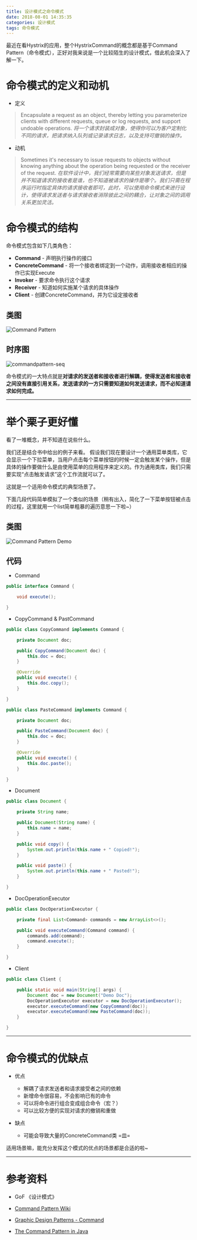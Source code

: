 ```yaml
---
title: 设计模式之命令模式
date: 2018-08-01 14:35:35
categories: 设计模式
tags: 命令模式
---
```


最近在看Hystrix的应用，整个HystrixCommand的概念都是基于Command Pattern（命令模式），正好对我来说是一个比较陌生的设计模式，借此机会深入了解一下。

# 命令模式的定义和动机

* 定义
> Encapsulate a request as an object, thereby letting you parameterize clients with
different requests, queue or log requests, and support undoable operations.
> *将一个请求封装成对象，使得你可以为客户定制化不同的请求，把请求纳入队列或记录请求日志，以及支持可撤销的操作。*

<!--more-->

* 动机
> Sometimes it's necessary to issue requests to objects without knowing anything about the operation being requested or the receiver of the request.
> *在软件设计中，我们经常需要向某些对象发送请求，但是并不知道请求的接收者是谁，也不知道被请求的操作是哪个。我们只需在程序运行时指定具体的请求接收者即可，此时，可以使用命令模式来进行设计，使得请求发送者与请求接收者消除彼此之间的耦合，让对象之间的调用关系更加灵活。*

# 命令模式的结构
命令模式包含如下几类角色：

* **Command** - 声明执行操作的接口
* **ConcreteCommand** - 将一个接收者绑定到一个动作，调用接收者相应的操作已实现Execute
* **Invoker** - 要求命令执行这个请求
* **Receiver** - 知道如何实施某个请求的具体操作
* **Client** - 创建ConcreteCommand，并为它设定接收者

## 类图
![Command Pattern][1]

## 时序图
![commandpattern-seq][2]

命令模式的一大特点就是**对请求的发送者和接收者进行解耦，使得发送者和接收者之间没有直接引用关系，发送请求的一方只需要知道如何发送请求，而不必知道请求如何完成。**

---
# 举个栗子更好懂
看了一堆概念，并不知道在说些什么。

我们还是结合书中给出的例子来看。
假设我们现在要设计一个通用菜单类库，它会显示一个下拉菜单，当用户点击每个菜单按钮的时候一定会触发某个操作，但是具体的操作要做什么是由使用菜单的应用程序来定义的。作为通用类库，我们只需要实现“点击触发请求”这个工作流就可以了。

这就是一个适用命令模式的典型场景了。

下面几段代码简单模拟了一个类似的场景（稍有出入，简化了一下菜单按钮被点击的过程，这里就用一个list简单粗暴的遍历意思一下啦~）

## 类图
![Command Pattern Demo][3]

## 代码
* Command
```java
public interface Command {

    void execute();

}
```

* CopyCommand & PastCommand
```java
public class CopyCommand implements Command {

    private Document doc;

    public CopyCommand(Document doc) {
        this.doc = doc;
    }

    @Override
    public void execute() {
        this.doc.copy();
    }

}

public class PasteCommand implements Command {

    private Document doc;

    public PasteCommand(Document doc) {
        this.doc = doc;
    }

    @Override
    public void execute() {
        this.doc.paste();
    }

}
```

* Document
```java
public class Document {

    private String name;

    public Document(String name) {
        this.name = name;
    }

    public void copy() {
        System.out.println(this.name + " Copied!");
    }

    public void paste() {
        System.out.println(this.name + " Pasted!");
    }

}
```

* DocOperationExecutor
```java
public class DocOperationExecutor {

    private final List<Command> commands = new ArrayList<>();

    public void executeCommand(Command command) {
        commands.add(command);
        command.execute();
    }

}
```

* Client
```java
public class Client {

    public static void main(String[] args) {
        Document doc = new Document("Demo Doc");
        DocOperationExecutor executor = new DocOperationExecutor();
        executor.executeCommand(new CopyCommand(doc));
        executor.executeCommand(new PasteCommand(doc));
    }

}
```

---
# 命令模式的优缺点
* 优点
    * 解耦了请求发送者和请求接受者之间的依赖
    * 新增命令很容易，不会影响已有的命令
    * 可以将命令进行组合变成组合命令（宏？）
    * 可以比较方便的实现对请求的撤销和重做


* 缺点
    * 可能会导致大量的ConcreteCommand类 =皿=

适用场景嘛，能充分发挥这个模式的优点的场景都是合适的啦~

---
# 参考资料
* GoF 《设计模式》
* [Command Pattern Wiki][4]
* [Graphic Design Patterns - Command][5]
* [The Command Pattern in Java][6]


  [1]: http://static.zybuluo.com/JaneL/zbvh1te6ufe0dzupo84vg6b2/Command%20Pattern%20%282%29.png
  [2]: http://static.zybuluo.com/JaneL/plagu0fv5qvmy3j0xf5e2oc9/commandpattern-seq.png
  [3]: http://static.zybuluo.com/JaneL/cbk1ndcknkhqo54cxstoz4xb/Command%20Pattern%20Demo.png
  [4]: https://en.wikipedia.org/wiki/Command_pattern
  [5]: http://design-patterns.readthedocs.io/zh_CN/latest/behavioral_patterns/command.html
  [6]: http://www.baeldung.com/java-command-pattern